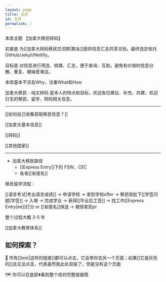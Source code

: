 ```yaml
---
layout: page
title: 主页
id: 主页
permalink: /
---
```


本库主题 【加拿大移民转码】 

初衷是 为[[加拿大转码移民交流群|群友]]提供信息汇总共享文档，最终选定依托GitHub/Jekyll/Netlify。

目标是 对信息进行筛选、梳理、汇总，便于查询、互助，避免有价值的信息分散、重复、被噪音淹没。

本库基本不涉及Why，注重What和How

加拿大移民 - 纯文转码 是本人的特点和目标，欢迎各位建议、补充、共建，欢迎衍生的移民、留学、转码相关信息。

---

[[如何自己收集获取移民信息？]]

[[加拿大基本信息]]

[[转码]]

[[其他国家]]

---

- 加拿大移民路径
	- [[Express Entry]]下的 FSW、CEC
	- 各省[[省提名]]

移民留学流程：

[[语言考试|考出语言成绩]] → 申请学校 → 拿到学校offer → 移民局批下[[学签问题|学签]] → 入境 → 完成学业 → 获得[[毕业后工签]] → 找工作[[Express Entry|ee]]打分 or [[省提名]]保送 → 被捞拿到pr

整个过程大概 3-5 年

[[加拿大教育体系]]


## 如何探索？

🔗 所有[[test|这样的链接]]都可以点击，它会带你去另一个页面；如果[[它是灰色的]]且无法点击，代表虽然我此处双链了，但是没有这个页面

🗺️ 你可以在底部⬇️看到整个库的完整链接图

